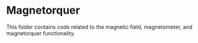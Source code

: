 # Magnetorquer
This folder contains code related to the magnetic field, magnetometer, and
magnetorquer functionality.
